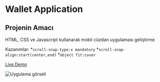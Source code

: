 # Wallet Application
## Projenin Amacı

HTML, CSS ve Javascript kullanarak mobil cüzdan uygulaması geliştirme

Kazanımlar:
*`scroll-snap-type:x mandatory`
*`scroll-snap-align:start(center,end)`
*`object fit:cover`

[Live Demo](https://mustafadurmaz.github.io/projects/css/wallet_application/)

![Uygulama görseli](https://mustafadurmaz.github.io/projects/css/wallet_application/screen.jpg)
